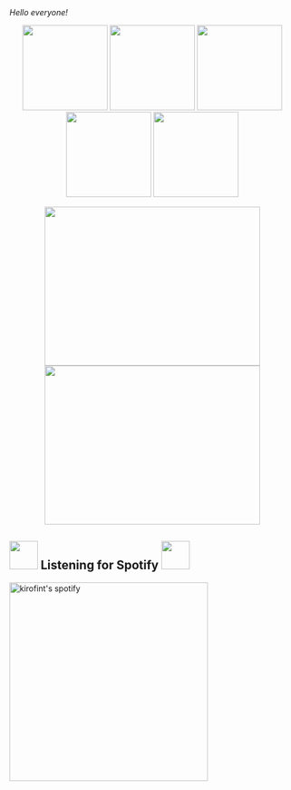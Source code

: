 <div><em> Hello everyone!</em></div>
<p align="center" float="center">
 <img src="https://media.giphy.com/media/Uoyf084JYOblK/giphy.gif" width="150">
 <img src="https://media.giphy.com/media/Uoyf084JYOblK/giphy.gif" width="150">
 <img src="https://media.giphy.com/media/Uoyf084JYOblK/giphy.gif" width="150">
 <img src="https://media.giphy.com/media/Uoyf084JYOblK/giphy.gif" width="150">
 <img src="https://media.giphy.com/media/Uoyf084JYOblK/giphy.gif" width="150">
</p>
<p align="center" float="center">
  <img width="380" height="280" src="https://media.giphy.com/media/qCsNDLuJavgx65b8va/giphy.gif">
  <img width="380" height="280" src="https://media.giphy.com/media/xT0xeQ0WxojuK5ixPy/giphy.gif">
</p>
<h2>
  <img src="https://media.giphy.com/media/eHABhT7ESge27w2T6Z/giphy.gif" width="50"> 
  Listening for Spotify
  <img src="https://media.giphy.com/media/eHABhT7ESge27w2T6Z/giphy.gif" width="50">
</h2>
<a href="https://open.spotify.com/user/dvqq4wj4x03pnckc53k9sjvnr?si=4dwMNiBfRq2oZ1gdHEAX2g">
 <img src="https://kirofint.vercel.app/api/spotify" alt="kirofint's spotify" width="350" />
</a>
